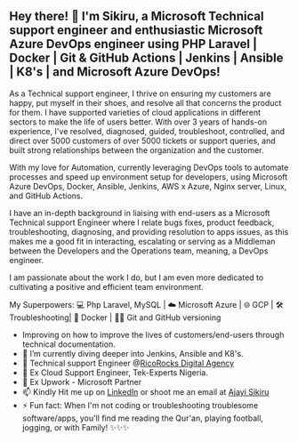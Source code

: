 ## Hey there! 👋 I'm Sikiru, a Microsoft Technical support engineer and enthusiastic Microsoft Azure DevOps engineer using PHP Laravel | Docker | Git & GitHub Actions | Jenkins | Ansible | K8's | and Microsoft Azure DevOps!

As a Technical support engineer, I thrive on ensuring my customers are happy, put myself in their shoes, and resolve all that concerns the product for them. I have supported varieties of cloud applications in different sectors to make the life of users better. With over 3 years of hands-on experience, I've resolved, diagnosed, guided, troubleshoot, controlled, and direct over 5000 customers of over 5000 tickets or support queries, and built strong relationships between the organization and the customer.

With my love for Automation, currently leveraging DevOps tools to automate processes and speed up environment setup for developers, using Microsoft Azure DevOps, Docker, Ansible, Jenkins, AWS x Azure, Nginx server, Linux, and GitHub Actions.

I have an in-depth background in liaising with end-users as a Microsoft Technical support Engineer where I relate bugs fixes, product feedback, troubleshooting, diagnosing, and providing resolution to apps issues, as this makes me a good fit in interacting, escalating or serving as a Middleman between the Developers and the Operations team, meaning, a DevOps engineer.

I am passionate about the work I do, but I am even more dedicated to cultivating a positive and efficient team environment.

My Superpowers: 💻 Php Laravel, MySQL | ☁️ Microsoft Azure | 🌐 GCP | 🛠️ Troubleshooting| 🐳 Docker | 👨‍💻 Git and GitHub versioning

- Improving on how to improve the lives of customers/end-users through technical documentation.
- 🌱 I’m currently diving deeper into Jenkins, Ansible and K8's.
- 🔭 Technical support Engineer @[RicoRocks Digital Agency](https://ricorocks.co.uk)
- 🔭 Ex Cloud Support Engineer, Tek-Experts Nigeria.
- 🔭 Ex Upwork -  Microsoft Partner
- 📫 Kindly Hit me up on [LinkedIn](https://www.linkedin.com/in/sikiruajayi/) or shoot me an email at [Ajayi Sikiru](mailto:ajayidhikrullah@gmail.com)
- ⚡ Fun fact: When I'm not coding or troubleshooting troublesome software/apps, you'll find me reading the Qur'an, playing football, jogging, or with Family! ✨✨✨
